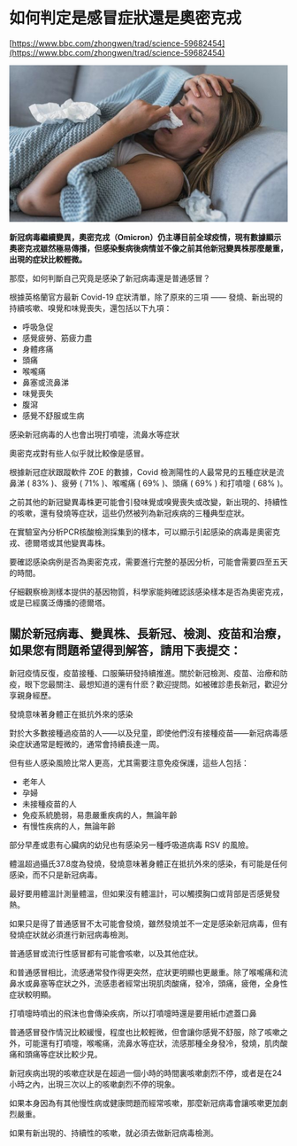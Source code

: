 # 如何判定是感冒症狀還是奧密克戎

[https://www.bbc.com/zhongwen/trad/science-59682454](https://www.bbc.com/zhongwen/trad/science-59682454)

![%E5%A6%82%E4%BD%95%E5%88%A4%E5%AE%9A%E6%98%AF%E6%84%9F%E5%86%92%E7%97%87%E7%8B%80%E9%82%84%E6%98%AF%E5%A5%A7%E5%AF%86%E5%85%8B%E6%88%8E%20ea214d3dd979453b9610b7a889f231f8/_124062715_ca48ae91-a750-4eda-84bc-a2c94eeae155.jpg](%E5%A6%82%E4%BD%95%E5%88%A4%E5%AE%9A%E6%98%AF%E6%84%9F%E5%86%92%E7%97%87%E7%8B%80%E9%82%84%E6%98%AF%E5%A5%A7%E5%AF%86%E5%85%8B%E6%88%8E%20ea214d3dd979453b9610b7a889f231f8/_124062715_ca48ae91-a750-4eda-84bc-a2c94eeae155.jpg)

**新冠病毒繼續變異，奧密克戎（Omicron）仍主導目前全球疫情，現有數據顯示奧密克戎雖然極易傳播，但感染髮病後病情並不像之前其他新冠變異株那麼嚴重，出現的症狀比較輕微。**

那麼，如何判斷自己究竟是感染了新冠病毒還是普通感冒？

根據英格蘭官方最新 Covid-19 症狀清單，除了原來的三項 —— 發燒、新出現的持續咳嗽、嗅覺和味覺喪失，還包括以下九項：

- 呼吸急促
- 感覺疲勞、筋疲力盡
- 身體疼痛
- 頭痛
- 喉嚨痛
- 鼻塞或流鼻涕
- 味覺喪失
- 腹瀉
- 感覺不舒服或生病

感染新冠病毒的人也會出現打噴嚏，流鼻水等症狀

奧密克戎對有些人似乎就比較像是感冒。

根據新冠症狀跟蹤軟件 ZOE 的數據，Covid 檢測陽性的人最常見的五種症狀是流鼻涕 ( 83% )、疲勞 ( 71% )、喉嚨痛 ( 69% )、頭痛 ( 69% ) 和打噴嚏 ( 68% )。

之前其他的新冠變異毒株更可能會引發味覺或嗅覺喪失或改變，新出現的、持續性的咳嗽，還有發燒等症狀，這些仍然被列為新冠疾病的三種典型症狀。

在實驗室內分析PCR核酸檢測採集到的樣本，可以顯示引起感染的病毒是奧密克戎、德爾塔或其他變異毒株。

要確認感染病例是否為奧密克戎，需要進行完整的基因分析，可能會需要四至五天的時間。

仔細觀察檢測樣本提供的基因物質，科學家能夠確認該感染樣本是否為奧密克戎，或是已經廣泛傳播的德爾塔。

## 關於新冠病毒、變異株、長新冠、檢測、疫苗和治療，如果您有問題希望得到解答，請用下表提交：

<div pseudo="-webkit-input-placeholder" id="placeholder" style="display: block !important;">新冠疫情反復，疫苗接種、口服藥研發持續推進。關於新冠檢測、疫苗、治療和防疫，眼下您最關注、最想知道的還有什麽？歡迎提問。如被確診患長新冠，歡迎分享親身經歷。</div><div></div>

發燒意味著身體正在抵抗外來的感染

對於大多數接種過疫苗的人——以及兒童，即使他們沒有接種疫苗——新冠病毒感染症狀通常是輕微的，通常會持續長達一周。

但有些人感染風險比常人更高，尤其需要注意免疫保護，這些人包括：

- 老年人
- 孕婦
- 未接種疫苗的人
- 免疫系統脆弱，易患嚴重疾病的人，無論年齡
- 有慢性疾病的人，無論年齡

部分早產或患有心臟病的幼兒也有感染另一種呼吸道病毒 RSV 的風險。

體溫超過攝氏37.8度為發燒，發燒意味著身體正在抵抗外來的感染，有可能是任何感染，而不只是新冠病毒。

最好要用體溫計測量體溫，但如果沒有體溫計，可以觸摸胸口或背部是否感覺發熱。

如果只是得了普通感冒不太可能會發燒，雖然發燒並不一定是感染新冠病毒，但有發燒症狀就必須進行新冠病毒檢測。

普通感冒或流行性感冒都有可能會咳嗽，以及其他症狀。

和普通感冒相比，流感通常發作得更突然，症狀更明顯也更嚴重。除了喉嚨痛和流鼻水或鼻塞等症狀之外，流感患者經常出現肌肉酸痛，發冷，頭痛，疲倦，全身性症狀較明顯。

打噴嚏時噴出的飛沫也會傳染疾病，所以打噴嚏時還是要用紙巾遮蓋口鼻

普通感冒發作情況比較緩慢，程度也比較輕微，但會讓你感覺不舒服，除了咳嗽之外，可能還有打噴嚏，喉嚨痛，流鼻水等症狀，流感那種全身發冷，發燒，肌肉酸痛和頭痛等症狀比較少見。

新冠疾病出現的咳嗽症狀是在超過一個小時的時間裏咳嗽劇烈不停，或者是在24小時之內，出現三次以上的咳嗽劇烈不停的現象。

如果本身因為有其他慢性病或健康問題而經常咳嗽，那麼新冠病毒會讓咳嗽更加劇烈嚴重。

如果有新出現的、持續性的咳嗽，就必須去做新冠病毒檢測。